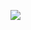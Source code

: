 [<img src="https://gist.githubusercontent.com/scarf005/5542dfe0857a142c4deb4d46bc270d13/raw/profile_metrics.svg"></img>](#)
